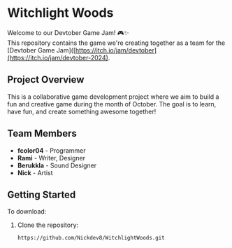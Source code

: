 # Witchlight Woods

Welcome to our Devtober Game Jam! 🎮✨  
This repository contains the game we're creating together as a team for the [Devtober Game Jam]([https://itch.io/jam/devtober](https://itch.io/jam/devtober-2024).

## Project Overview

This is a collaborative game development project where we aim to build a fun and creative game during the month of October. The goal is to learn, have fun, and create something awesome together!

## Team Members

- **fcolor04** - Programmer
- **Rami** - Writer, Designer
- **Berukkla** - Sound Designer
- **Nick** - Artist

## Getting Started

To download:

1. Clone the repository:  
   ```bash
   https://github.com/Nickdev8/WitchlightWoods.git
